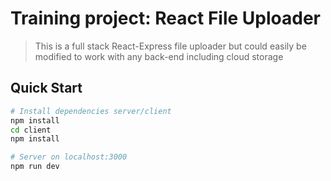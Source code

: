 # Training project: React File Uploader

> This is a full stack React-Express file uploader but could easily be modified to work with any back-end including cloud storage

## Quick Start

```bash
# Install dependencies server/client
npm install
cd client
npm install

# Server on localhost:3000
npm run dev
```